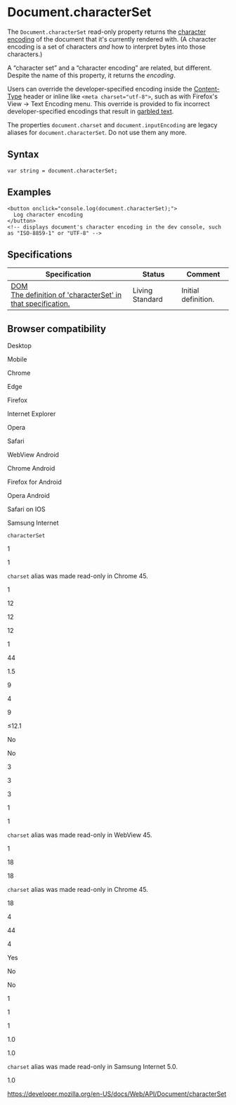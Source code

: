 # Document.characterSet

The `Document.characterSet` read-only property returns the [character encoding](https://developer.mozilla.org/en-US/docs/Glossary/character_encoding) of the document that it's currently rendered with. (A character encoding is a set of characters _and_ how to interpret bytes into those characters.)

A “character set” and a “character encoding” are related, but different. Despite the name of this property, it returns the _encoding_.

Users can override the developer-specified encoding inside the [Content-Type](https://developer.mozilla.org/en-US/docs/Web/HTTP/Headers/Content-Type) header or inline like `<meta charset="utf-8">`, such as with Firefox's View → Text Encoding menu. This override is provided to fix incorrect developer-specified encodings that result in [garbled text](https://en.wikipedia.org/wiki/Mojibake).

The properties `document.charset` and `document.inputEncoding` are legacy aliases for `document.characterSet`. Do not use them any more.

## Syntax

    var string = document.characterSet;

## Examples

    <button onclick="console.log(document.characterSet);">
      Log character encoding
    </button>
    <!-- displays document's character encoding in the dev console, such as "ISO-8859-1" or "UTF-8" -->

## Specifications

<table><thead><tr class="header"><th>Specification</th><th>Status</th><th>Comment</th></tr></thead><tbody><tr class="odd"><td><a href="https://dom.spec.whatwg.org/#dom-document-characterset">DOM<br />
<span class="small">The definition of 'characterSet' in that specification.</span></a></td><td><span class="spec-living">Living Standard</span></td><td>Initial definition.</td></tr></tbody></table>

## Browser compatibility

Desktop

Mobile

Chrome

Edge

Firefox

Internet Explorer

Opera

Safari

WebView Android

Chrome Android

Firefox for Android

Opera Android

Safari on IOS

Samsung Internet

`characterSet`

1

1

`charset` alias was made read-only in Chrome 45.

1

12

12

12

1

44

1.5

9

4

9

≤12.1

No

No

3

3

3

1

1

`charset` alias was made read-only in WebView 45.

1

18

18

`charset` alias was made read-only in Chrome 45.

18

4

44

4

Yes

No

No

1

1

1

1.0

1.0

`charset` alias was made read-only in Samsung Internet 5.0.

1.0

<a href="https://developer.mozilla.org/en-US/docs/Web/API/Document/characterSet" class="_attribution-link">https://developer.mozilla.org/en-US/docs/Web/API/Document/characterSet</a>
